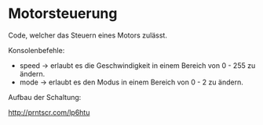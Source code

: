 # Motorsteuerung
Code, welcher das Steuern eines Motors zulässt.

Konsolenbefehle:
- speed -> erlaubt es die Geschwindigkeit in einem Bereich von 0 - 255 zu ändern.
- mode  -> erlaubt es den Modus in einem Bereich von 0 - 2 zu ändern.

Aufbau der Schaltung:

http://prntscr.com/lp6htu
